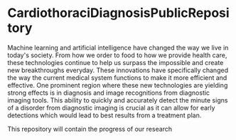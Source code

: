 # CardiothoraciDiagnosisPublicRepository

Machine learning and artificial intelligence have changed the way we live in today's society. From how we order to food to how we provide health care, these technologies continue to help us surpass the impossible and create new breakthroughs everyday. These innovations have specifically changed the way the current medical system functions to make it more efficient and effective. One prominent region where these new technologies are yielding strong effects is in diagnosis and image recognitions from diagnostic imaging tools. This ability to quickly and accurately detect the minute signs of a disorder from diagnostic imaging is crucial as it can allow for early detections which would lead to best results from a treatment plan.

This repository will contain the progress of our research 

